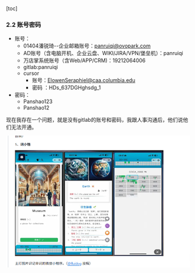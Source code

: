 [toc]

### 2.2 账号密码

- 账号：
  - 01404潘锐琦--企业邮箱账号：panruiqi@ovopark.com  
  - AD账号（含电脑开机、企业云盘、WIKI/JIRA/VPN/堡垒机）：panruiqi 
  - 万店掌系统账号（含Web/APP/CRM)：19212064006
  - gitlab:panruiqi
  - cursor
    - 账号：ElowenSeraphiel@caa.columbia.edu
    - 密码 ：HDs_637DGHghsdg_1
- 密码：
  - Panshao123
  - Panshao12

现在我存在一个问题，就是没有gitlab的账号和密码，我跟人事沟通后，他们说他们无法开通。



![image-20250619091552220](../../_pic_/image-20250619091552220.png)
